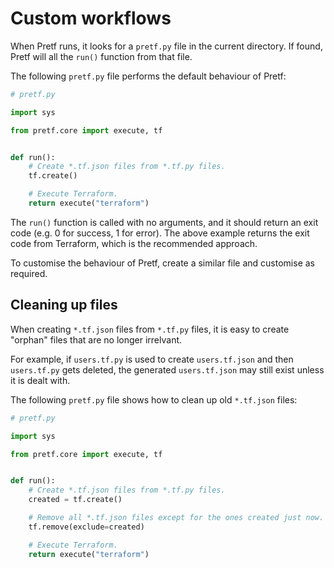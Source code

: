 # Custom workflows

When Pretf runs, it looks for a `pretf.py` file in the current directory. If found, Pretf will all the `run()` function from that file.

The following `pretf.py` file performs the default behaviour of Pretf:

```python
# pretf.py

import sys

from pretf.core import execute, tf


def run():
    # Create *.tf.json files from *.tf.py files.
    tf.create()

    # Execute Terraform.
    return execute("terraform")
```

The `run()` function is called with no arguments, and it should return an exit code (e.g. 0 for success, 1 for error). The above example returns the exit code from Terraform, which is the recommended approach.

To customise the behaviour of Pretf, create a similar file and customise as required.

## Cleaning up files

When creating `*.tf.json` files from `*.tf.py` files, it is easy to create "orphan" files that are no longer irrelvant.

For example, if `users.tf.py` is used to create `users.tf.json` and then `users.tf.py` gets deleted, the generated `users.tf.json` may still exist unless it is dealt with.

The following `pretf.py` file shows how to clean up old `*.tf.json` files:

```python
# pretf.py

import sys

from pretf.core import execute, tf


def run():
    # Create *.tf.json files from *.tf.py files.
    created = tf.create()

    # Remove all *.tf.json files except for the ones created just now.
    tf.remove(exclude=created)

    # Execute Terraform.
    return execute("terraform")
```
